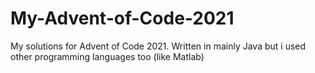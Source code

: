 # My-Advent-of-Code-2021
My solutions for Advent of Code 2021. Written in mainly Java but i used other programming languages too (like Matlab)
